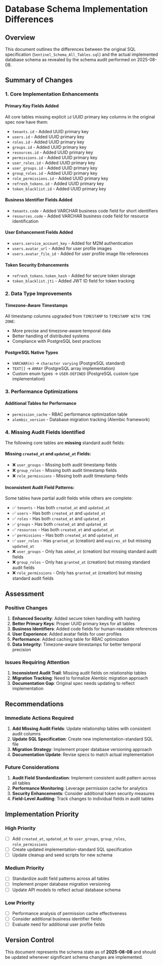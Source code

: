 # Database Schema Implementation Differences

## Overview

This document outlines the differences between the original SQL specification (`Sentinel_Schema_All_Tables.sql`) and the actual implemented database schema as revealed by the schema audit performed on 2025-08-08.

## Summary of Changes

### 1. Core Implementation Enhancements

#### Primary Key Fields Added
All core tables missing explicit `id` UUID primary key columns in the original spec now have them:
- `tenants.id` - Added UUID primary key
- `users.id` - Added UUID primary key  
- `roles.id` - Added UUID primary key
- `groups.id` - Added UUID primary key
- `resources.id` - Added UUID primary key
- `permissions.id` - Added UUID primary key
- `user_roles.id` - Added UUID primary key
- `user_groups.id` - Added UUID primary key
- `group_roles.id` - Added UUID primary key
- `role_permissions.id` - Added UUID primary key
- `refresh_tokens.id` - Added UUID primary key
- `token_blacklist.id` - Added UUID primary key

#### Business Identifier Fields Added
- `tenants.code` - Added VARCHAR business code field for short identifiers
- `resources.code` - Added VARCHAR business code field for resource identification

#### User Enhancement Fields Added
- `users.service_account_key` - Added for M2M authentication
- `users.avatar_url` - Added for user profile images
- `users.avatar_file_id` - Added for user profile image file references

#### Token Security Enhancements
- `refresh_tokens.token_hash` - Added for secure token storage
- `token_blacklist.jti` - Added JWT ID field for token tracking

### 2. Data Type Improvements

#### Timezone-Aware Timestamps
All timestamp columns upgraded from `TIMESTAMP` to `TIMESTAMP WITH TIME ZONE`:
- More precise and timezone-aware temporal data
- Better handling of distributed systems
- Compliance with PostgreSQL best practices

#### PostgreSQL Native Types
- `VARCHAR(n)` → `character varying` (PostgreSQL standard)
- `TEXT[]` → `ARRAY` (PostgreSQL array implementation)
- Custom enum types → `USER-DEFINED` (PostgreSQL custom type implementation)

### 3. Performance Optimizations

#### Additional Tables for Performance
- `permission_cache` - RBAC performance optimization table
- `alembic_version` - Database migration tracking (Alembic framework)

### 4. Missing Audit Fields Identified

The following core tables are **missing** standard audit fields:

#### Missing `created_at` and `updated_at` Fields:
- ❌ `user_groups` - Missing both audit timestamp fields
- ❌ `group_roles` - Missing both audit timestamp fields  
- ❌ `role_permissions` - Missing both audit timestamp fields

#### Inconsistent Audit Field Patterns:
Some tables have partial audit fields while others are complete:
- ✅ `tenants` - Has both `created_at` and `updated_at`
- ✅ `users` - Has both `created_at` and `updated_at`
- ✅ `roles` - Has both `created_at` and `updated_at`
- ✅ `groups` - Has both `created_at` and `updated_at`
- ✅ `resources` - Has both `created_at` and `updated_at`
- ✅ `permissions` - Has both `created_at` and `updated_at`
- ✅ `user_roles` - Has `granted_at` (creation) and `expires_at` but missing `updated_at`
- ❌ `user_groups` - Only has `added_at` (creation) but missing standard audit fields
- ❌ `group_roles` - Only has `granted_at` (creation) but missing standard audit fields
- ❌ `role_permissions` - Only has `granted_at` (creation) but missing standard audit fields

## Assessment

### Positive Changes
1. **Enhanced Security**: Added secure token handling with hashing
2. **Better Primary Keys**: Proper UUID primary keys for all tables
3. **Business Identifiers**: Added code fields for human-readable references
4. **User Experience**: Added avatar fields for user profiles
5. **Performance**: Added caching table for RBAC optimization
6. **Data Integrity**: Timezone-aware timestamps for better temporal precision

### Issues Requiring Attention
1. **Inconsistent Audit Trail**: Missing audit fields on relationship tables
2. **Migration Tracking**: Need to formalize Alembic migration approach
3. **Documentation Gap**: Original spec needs updating to reflect implementation

## Recommendations

### Immediate Actions Required
1. **Add Missing Audit Fields**: Update relationship tables with consistent audit columns
2. **Update SQL Specification**: Create new implementation-standard SQL file
3. **Migration Strategy**: Implement proper database versioning approach
4. **Documentation Update**: Revise specs to match actual implementation

### Future Considerations
1. **Audit Field Standardization**: Implement consistent audit pattern across all tables
2. **Performance Monitoring**: Leverage permission cache for analytics
3. **Security Enhancements**: Consider additional token security measures
4. **Field-Level Auditing**: Track changes to individual fields in audit tables

## Implementation Priority

### High Priority
- [ ] Add `created_at`, `updated_at` to `user_groups`, `group_roles`, `role_permissions`
- [ ] Create updated implementation-standard SQL specification
- [ ] Update cleanup and seed scripts for new schema

### Medium Priority  
- [ ] Standardize audit field patterns across all tables
- [ ] Implement proper database migration versioning
- [ ] Update API models to reflect actual database schema

### Low Priority
- [ ] Performance analysis of permission cache effectiveness
- [ ] Consider additional business identifier fields
- [ ] Evaluate need for additional user profile fields

## Version Control

This document represents the schema state as of **2025-08-08** and should be updated whenever significant schema changes are implemented.
